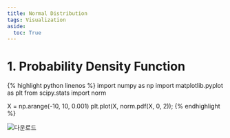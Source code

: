 ```yaml
---
title: Normal Distribution
tags: Visualization
aside:
  toc: True
---
```


<!--more-->

# 1. Probability Density Function
{% highlight python linenos %}
import numpy as np
import matplotlib.pyplot as plt
from scipy.stats import norm

X = np.arange(-10, 10, 0.001)
plt.plot(X, norm.pdf(X, 0, 2));
{% endhighlight %}

![다운로드](/assets/다운로드.png)
